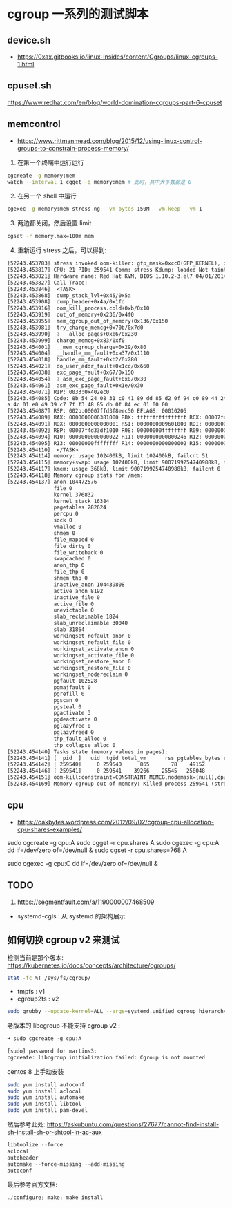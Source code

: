 # cgroup 一系列的测试脚本
## device.sh
- https://0xax.gitbooks.io/linux-insides/content/Cgroups/linux-cgroups-1.html

## cpuset.sh
https://www.redhat.com/en/blog/world-domination-cgroups-part-6-cpuset

## memcontrol
- https://www.rittmanmead.com/blog/2015/12/using-linux-control-groups-to-constrain-process-memory/

1. 在第一个终端中运行运行

```sh
cgcreate -g memory:mem
watch --interval 1 cgget -g memory:mem # 此时，其中大多数都是 0
```

2. 在另一个 shell 中运行
```sh
cgexec -g memory:mem stress-ng --vm-bytes 150M --vm-keep --vm 1
```

3. 两边都关闭，然后设置 limit
```sh
cgset -r memory.max=100m mem
```

4. 重新运行 stress 之后，可以得到:

```txt
[52243.453783] stress invoked oom-killer: gfp_mask=0xcc0(GFP_KERNEL), order=0, oom_score_adj=0
[52243.453817] CPU: 21 PID: 259541 Comm: stress Kdump: loaded Not tainted 5.18.6 #1-NixOS
[52243.453821] Hardware name: Red Hat KVM, BIOS 1.10.2-3.el7 04/01/2014
[52243.453827] Call Trace:
[52243.453846]  <TASK>
[52243.453868]  dump_stack_lvl+0x45/0x5a
[52243.453908]  dump_header+0x4a/0x1fd
[52243.453916]  oom_kill_process.cold+0xb/0x10
[52243.453919]  out_of_memory+0x236/0x4f0
[52243.453955]  mem_cgroup_out_of_memory+0x136/0x150
[52243.453981]  try_charge_memcg+0x70b/0x7d0
[52243.453990]  ? __alloc_pages+0xe6/0x230
[52243.453999]  charge_memcg+0x83/0xf0
[52243.454001]  __mem_cgroup_charge+0x29/0x80
[52243.454004]  __handle_mm_fault+0xa37/0x1110
[52243.454018]  handle_mm_fault+0xb2/0x280
[52243.454021]  do_user_addr_fault+0x1cc/0x660
[52243.454038]  exc_page_fault+0x67/0x150
[52243.454054]  ? asm_exc_page_fault+0x8/0x30
[52243.454061]  asm_exc_page_fault+0x1e/0x30
[52243.454071] RIP: 0033:0x402ec0
[52243.454085] Code: 8b 54 24 08 31 c0 41 89 dd 85 d2 0f 94 c0 89 44 24 0c 41 83 fe 02 0f 8f fe 00 00 00 31 c0 4d 85 ff 7e 14 0f 1f 80 00 00 00 00 <c6> 44 05 00 5
a 4c 01 e0 49 39 c7 7f f3 48 85 db 0f 84 ec 01 00 00
[52243.454087] RSP: 002b:00007ffd3f8eec50 EFLAGS: 00010206
[52243.454089] RAX: 0000000006381000 RBX: ffffffffffffffff RCX: 00007f4d33df1010
[52243.454091] RDX: 0000000000000001 RSI: 0000000009601000 RDI: 0000000000000000
[52243.454092] RBP: 00007f4d33df1010 R08: 00000000ffffffff R09: 0000000000000000
[52243.454094] R10: 0000000000000022 R11: 0000000000000246 R12: 0000000000001000
[52243.454095] R13: 00000000ffffffff R14: 0000000000000002 R15: 0000000009600000
[52243.454110]  </TASK>
[52243.454114] memory: usage 102400kB, limit 102400kB, failcnt 51
[52243.454115] memory+swap: usage 102400kB, limit 9007199254740988kB, failcnt 0
[52243.454117] kmem: usage 368kB, limit 9007199254740988kB, failcnt 0
[52243.454118] Memory cgroup stats for /mem:
[52243.454137] anon 104472576
               file 0
               kernel 376832
               kernel_stack 16384
               pagetables 282624
               percpu 0
               sock 0
               vmalloc 0
               shmem 0
               file_mapped 0
               file_dirty 0
               file_writeback 0
               swapcached 0
               anon_thp 0
               file_thp 0
               shmem_thp 0
               inactive_anon 104439808
               active_anon 8192
               inactive_file 0
               active_file 0
               unevictable 0
               slab_reclaimable 1824
               slab_unreclaimable 30040
               slab 31864
               workingset_refault_anon 0
               workingset_refault_file 0
               workingset_activate_anon 0
               workingset_activate_file 0
               workingset_restore_anon 0
               workingset_restore_file 0
               workingset_nodereclaim 0
               pgfault 102528
               pgmajfault 0
               pgrefill 0
               pgscan 0
               pgsteal 0
               pgactivate 3
               pgdeactivate 0
               pglazyfree 0
               pglazyfreed 0
               thp_fault_alloc 0
               thp_collapse_alloc 0
[52243.454140] Tasks state (memory values in pages):
[52243.454141] [  pid  ]   uid  tgid total_vm      rss pgtables_bytes swapents oom_score_adj name
[52243.454142] [ 259540]     0 259540      865       78    49152        0             0 stress
[52243.454146] [ 259541]     0 259541    39266    25545   258048        0             0 stress
[52243.454151] oom-kill:constraint=CONSTRAINT_MEMCG,nodemask=(null),cpuset=/,mems_allowed=0,oom_memcg=/mem,task_memcg=/mem,task=stress,pid=259541,uid=0
[52243.454169] Memory cgroup out of memory: Killed process 259541 (stress) total-vm:157064kB, anon-rss:101976kB, file-rss:204kB, shmem-rss:0kB, UID:0 pgtables:252
```

## cpu

- https://oakbytes.wordpress.com/2012/09/02/cgroup-cpu-allocation-cpu-shares-examples/

sudo cgcreate -g cpu:A
sudo cgget -r cpu.shares A
sudo cgexec -g cpu:A dd if=/dev/zero of=/dev/null &
sudo cgset -r cpu.shares=768 A

sudo cgexec -g cpu:C dd if=/dev/zero of=/dev/null &

## TODO
1. https://segmentfault.com/a/1190000007468509

- systemd-cgls : 从 systemd 的架构展示

## 如何切换 cgroup v2 来测试
检测当前是那个版本: https://kubernetes.io/docs/concepts/architecture/cgroups/

```sh
stat -fc %T /sys/fs/cgroup/
```
- tmpfs : v1
- cgroup2fs : v2

```sh
sudo grubby --update-kernel=ALL --args=systemd.unified_cgroup_hierarchy=1
```

老版本的 libcgroup 不能支持 cgroup v2 :
```txt
➜ sudo cgcreate -g cpu:A

[sudo] password for martins3:
cgcreate: libcgroup initialization failed: Cgroup is not mounted
```

centos 8 上手动安装

```sh
sudo yum install autoconf
sudo yum install aclocal
sudo yum install automake
sudo yum install libtool
sudo yum install pam-devel
```

然后参考此处: https://askubuntu.com/questions/27677/cannot-find-install-sh-install-sh-or-shtool-in-ac-aux
```c
libtoolize --force
aclocal
autoheader
automake --force-missing --add-missing
autoconf
```

最后参考官方文档:
```c
./configure; make; make install
```
